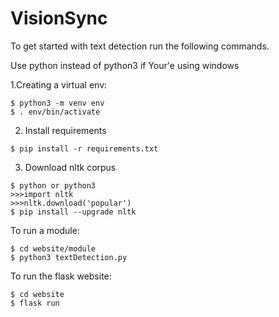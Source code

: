 # VisionSync

To get started with text detection run the following commands.

Use python instead of python3 if Your'e using windows

1.Creating a virtual env:
```
$ python3 -m venv env  
$ . env/bin/activate
```
2. Install requirements
```
$ pip install -r requirements.txt
```
3. Download nltk corpus
```
$ python or python3
>>>import nltk
>>>nltk.download('popular')
$ pip install --upgrade nltk
```

To run a module:
```
$ cd website/module
$ python3 textDetection.py
```

To run the flask website:
```
$ cd website
$ flask run
```
